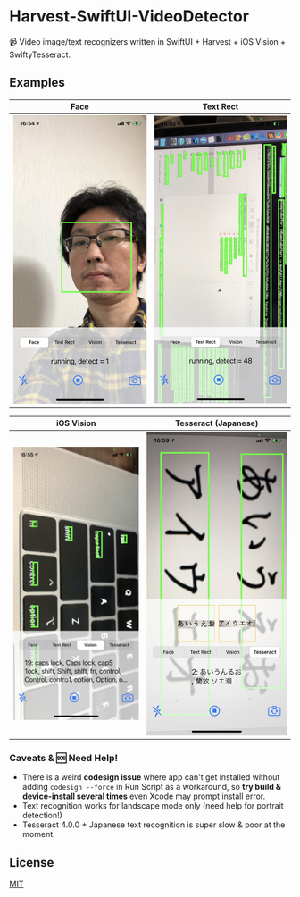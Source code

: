 # Harvest-SwiftUI-VideoDetector

📹 Video image/text recognizers written in SwiftUI + Harvest + iOS Vision + SwiftyTesseract.

## Examples

| Face | Text Rect |
|---|---|
| <img src="Assets/ios-vision-face-recognition.jpg" width="750"> | <img src="Assets/ios-vision-text-rect.jpg" width="750"> |


| iOS Vision | Tesseract (Japanese) |
|---|---|
| <img src="Assets/ios-vision-text-recognition.jpg" width="750"> | <img src="Assets/tesseract-japanese.jpg" width="750"> |

### Caveats & 🆘 Need Help!

- There is a weird **codesign issue** where app can't get installed without adding `codesign --force` in Run Script as a workaround, so **try build & device-install several times** even Xcode may prompt install error.
- Text recognition works for landscape mode only (need help for portrait detection!)
- Tesseract 4.0.0 + Japanese text recognition is super slow & poor at the moment.

## License

[MIT](LICENSE)